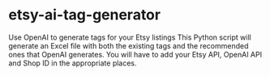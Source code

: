 # etsy-ai-tag-generator
Use OpenAI to generate tags for your Etsy listings 
This Python script will generate an Excel file with both the existing tags and the recommended ones that OpenAI generates. You will have to add your Etsy API, OpenAI API and Shop ID in the appropriate places.
